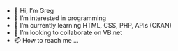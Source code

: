 - 👋 Hi, I’m Greg
- 👀 I’m interested in programming
- 🌱 I’m currently learning HTML, CSS, PHP, APIs (CKAN)
- 💞️ I’m looking to collaborate on VB.net
- 📫 How to reach me ...

<!---
Bobbyjab/Bobbyjab is a ✨ special ✨ repository because its `README.md` (this file) appears on your GitHub profile.
You can click the Preview link to take a look at your changes.
--->
